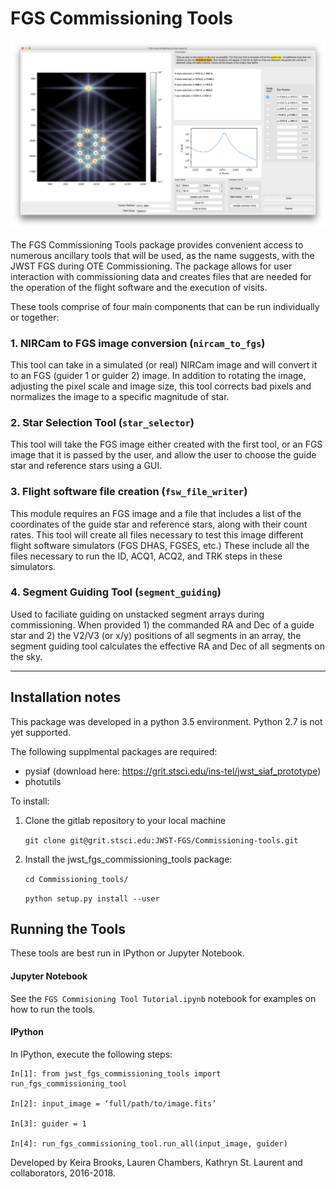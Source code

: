 FGS Commissioning Tools
=======================

![GUI](notebooks/FGSCommTools_GUI.png)

The FGS Commissioning Tools package provides convenient access to  numerous ancillary tools that will be used, as the name suggests, with the JWST FGS during OTE Commissioning. The package allows for user interaction with commissioning data and creates files that are needed for the operation of the flight software and the execution of visits.

These tools comprise of four main components that can be run individually
or together:

### 1. NIRCam to FGS image conversion (``nircam_to_fgs``)
This tool can take in a simulated (or real) NIRCam image and will convert
it to an FGS (guider 1 or guider 2) image. In addition to rotating the image,
adjusting the pixel scale and image size, this tool corrects bad pixels and
normalizes the image to a specific magnitude of star.


### 2. Star Selection Tool (``star_selector``)
This tool will take the FGS image either created with the first tool, or
an FGS image that it is passed by the user, and allow the user to choose
the guide star and reference stars using a GUI.


### 3. Flight software file creation (``fsw_file_writer``)
This module requires an FGS image and a file that includes a list of the
coordinates of the guide star and reference stars, along with their count
rates. This tool will create all files necessary to test this image different
flight software simulators (FGS DHAS, FGSES, etc.) These include all the
files necessary to run the ID, ACQ1, ACQ2, and TRK steps in these simulators.


### 4. Segment Guiding Tool (``segment_guiding``)
Used to faciliate guiding on unstacked segment arrays during commissioning. When
provided 1) the commanded RA and Dec of a guide star and 2) the V2/V3 (or x/y)
positions of all segments in an array, the segment guiding tool calculates the
effective RA and Dec of all segments on the sky.

------------------

Installation notes
------------------

This package was developed in a python 3.5 environment. Python 2.7 is not yet supported.

The following supplmental packages are required:
* pysiaf (download here: https://grit.stsci.edu/ins-tel/jwst_siaf_prototype)
* photutils

To install:

1) Clone the gitlab repository to your local machine

	``git clone git@grit.stsci.edu:JWST-FGS/Commissioning-tools.git``

2) Install the jwst_fgs_commissioning_tools package:

	``cd Commissioning_tools/``

	``python setup.py install --user``



Running the Tools
-----------------
These tools are best run in IPython or Jupyter Notebook.

#### Jupyter Notebook
See the `FGS Commisioning Tool Tutorial.ipynb` notebook for examples on how to run the tools.

#### IPython
In IPython, execute the following steps:

```
In[1]: from jwst_fgs_commissioning_tools import run_fgs_commissioning_tool

In[2]: input_image = ‘full/path/to/image.fits’

In[3]: guider = 1

In[4]: run_fgs_commissioning_tool.run_all(input_image, guider)
```

Developed by Keira Brooks, Lauren Chambers, Kathryn St. Laurent and collaborators, 2016-2018.
